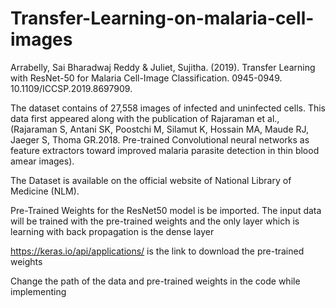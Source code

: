 # Transfer-Learning-on-malaria-cell-images
Arrabelly, Sai Bharadwaj Reddy &amp; Juliet, Sujitha. (2019). Transfer Learning with ResNet-50 for Malaria Cell-Image Classification. 0945-0949. 10.1109/ICCSP.2019.8697909. 

The dataset contains of 27,558 images of infected and uninfected cells. This data first appeared along with the publication of Rajaraman et al., (Rajaraman S, Antani SK, Poostchi M, Silamut K, Hossain MA, Maude RJ, Jaeger S, Thoma GR.2018. Pre-trained Convolutional neural networks as feature extractors toward improved malaria parasite detection in thin blood amear images).

The Dataset is available on the official website of National Library of Medicine (NLM).

 Pre-Trained Weights for the ResNet50 model is be imported. The input data will be trained with the pre-trained weights and the only layer which is learning with back propagation is the dense layer

https://keras.io/api/applications/
 is the link to download the  pre-trained weights
 
 Change the path of the data and pre-trained weights in the code while implementing 
